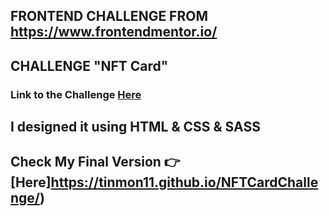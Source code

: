## FRONTEND CHALLENGE FROM https://www.frontendmentor.io/

## CHALLENGE "NFT Card"

### Link to the Challenge [ Here](https://www.frontendmentor.io/challenges/nft-preview-card-component-SbdUL_w0U)

## I designed it using HTML & CSS & SASS

## Check My Final Version 👉[Here]https://tinmon11.github.io/NFTCardChallenge/)